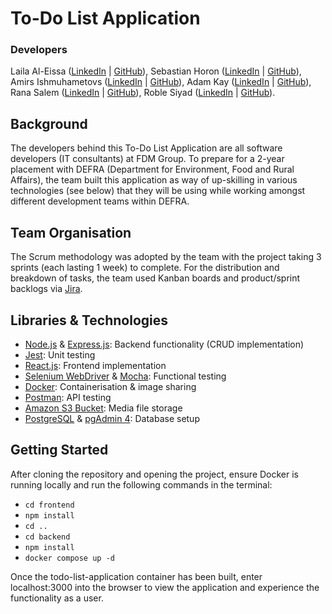# To-Do List Application
### Developers
Laila Al-Eissa ([LinkedIn](https://www.linkedin.com/in/lailaaleissa/) | [GitHub](https://github.com/lailien3)), Sebastian Horon ([LinkedIn](https://www.linkedin.com/in/sebastian-horon/) | [GitHub](https://github.com/sebhoron)), Amirs Ishmuhametovs ([LinkedIn](https://www.linkedin.com/in/amirs-ismuhametovs/) | [GitHub](https://github.com/JungaBunga)), Adam Kay ([LinkedIn](https://www.linkedin.com/in/adam-s-kay/) | [GitHub](https://github.com/thousand-leaves)), Rana Salem ([LinkedIn](https://www.linkedin.com/in/ranatasalem/) | [GitHub](https://github.com/rtasalem)), Roble Siyad ([LinkedIn](https://www.linkedin.com/in/roble-siyad-77a479223/) | [GitHub](https://github.com/rvsiyad)).
## Background
The developers behind this To-Do List Application are all software developers (IT consultants) at FDM Group. To prepare for a 2-year placement with DEFRA (Department for Environment, Food and Rural Affairs), the team built this application as way of up-skilling in various technologies (see below) that they will be using while working amongst different development teams within DEFRA.
## Team Organisation
The Scrum methodology was adopted by the team with the project taking 3 sprints (each lasting 1 week) to complete. For the distribution and breakdown of tasks, the team used Kanban boards and product/sprint backlogs via [Jira](https://www.atlassian.com/software/jira).
## Libraries & Technologies
- [Node.js](https://nodejs.org/en) & [Express.js](https://expressjs.com/): Backend functionality (CRUD implementation)
- [Jest](https://jestjs.io/): Unit testing
- [React.js](https://react.dev/): Frontend implementation
- [Selenium WebDriver](https://www.selenium.dev/documentation/webdriver/) & [Mocha](https://mochajs.org/): Functional testing
- [Docker](https://www.docker.com/): Containerisation & image sharing
- [Postman](https://www.postman.com/): API testing
- [Amazon S3 Bucket](https://docs.aws.amazon.com/AmazonS3/latest/userguide/UsingBucket.html): Media file storage
- [PostgreSQL](https://www.postgresql.org/) & [pgAdmin 4](https://www.pgadmin.org/): Database setup
## Getting Started
After cloning the repository and opening the project, ensure Docker is running locally and run the following commands in the terminal:
- `cd frontend`
- `npm install`
- `cd ..`
- `cd backend`
- `npm install`
- `docker compose up -d`

Once the todo-list-application container has been built, enter localhost:3000 into the browser to view the application and experience the functionality as a user.
